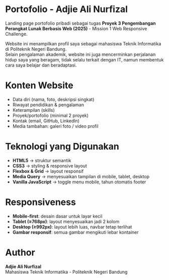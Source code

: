 # Portofolio - Adjie Ali Nurfizal

Landing page portofolio pribadi sebagai tugas **Proyek 3 Pengembangan Perangkat Lunak Berbasis Web (2025)** - Mission 1 Web Responsive Challenge.

Website ini menampilkan profil saya sebagai mahasiswa Teknik Informatika di Politeknik Negeri Bandung.  
Selain pengalaman akademik, website ini juga mencerminkan perjalanan hidup saya yang beragam, tidak selalu terkait dengan IT, namun membentuk cara saya belajar dan beradaptasi.

# Konten Website
- Data diri (nama, foto, deskripsi singkat)
- Riwayat pendidikan & pengalaman
- Keterampilan (skills)
- Proyek/portofolio (minimal 2 proyek)
- Kontak (email, GitHub, LinkedIn)
- Media tambahan: galeri foto / video profil

# Teknologi yang Digunakan
- **HTML5** → struktur semantik
- **CSS3** → styling & responsive layout
- **Flexbox & Grid** → layout responsif
- **Media Query** → menyesuaikan tampilan di mobile, tablet, desktop
- **Vanilla JavaScript** → toggle menu mobile, tahun otomatis footer

# Responsiveness
- **Mobile-first**: desain dasar untuk layar kecil
- **Tablet (≥768px)**: layout menyesuaikan jadi 2 kolom
- **Desktop (≥992px)**: layout lebih luas, navbar tetap terlihat
- **Gambar responsif**: semua gambar mengikuti lebar kontainer

# Author
**Adjie Ali Nurfizal**  
Mahasiswa Teknik Informatika - Politeknik Negeri Bandung  
